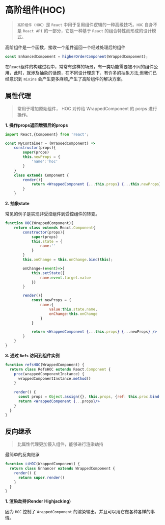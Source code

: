 # 高阶组件(HOC)

> `高阶组件（HOC）`是 `React` 中用于复用组件逻辑的一种高级技巧。`HOC` 自身不是 `React API` 的一部分，它是一种基于 `React` 的组合特性而形成的设计模式。

高阶组件是一个函数，接收一个组件返回一个经过处理后的组件

```js
const EnhancedComponent = higherOrderComponent(WrappedComponent);
```

在`React`组件的构建过程中，常常有这样的场景，有一类功能需要被不同的组件公用，此时，就涉及抽象的话题，在不同设计理念下，有许多的抽象方法,但我们已经意识到 `mixins` 会产生更多麻烦,产生了高阶组件的解决方案。

## 属性代理
> 常用于增加原始组件， HOC 对传给 WrappedComponent 的 porps 进行操作。

**1. 操作props返回增强后的props**
```jsx
import React,{Component} from 'react';

const MyContainer = (WraooedComponent) => 
    constructor(props){
        super(props)
        this.newProps = {
            'name':'hoc'
        }
    }
    class extends Component {
        render(){
            return <WrappedComponent {...this.props} {...this.newProps}/>
        }
    }
```
**2. 抽象state**

常见的例子是实现非受控组件到受控组件的转变。

```jsx
function HOC(WrappedComponent){
    return class extends React.Component{
        constructor(props){
            super(props)
            this.state = {
                name:''
            }
        }
        this.onChange = this.onChange.bind(this);

        onChange=(event)=>{
            this.setState({
                name:event.target.value
            })
        }

        render(){
            const newProps = {
                name:{
                    value:this.state.name,
                    onChange:this.onChange
                }
            }

            return <WrappedComponent {...this.props} {...newProps} />
        }
    }
}
```
**3. 通过 `Refs` 访问到组件实例**

```jsx
function refsHOC(WrappedComponent) {
  return class RefsHOC extends React.Component {
    proc(wrappedComponentInstance) {
      wrappedComponentInstance.method()
    }
    
    render() {
      const props = Object.assign({}, this.props, {ref: this.proc.bind(this)})
      return <WrappedComponent {...props}/>
    }
  }
}
```
## 反向继承
> 比属性代理更加侵入组件，能够进行渲染劫持

最简单的反向继承
```jsx
function iiHOC(WrappedComponent) {
  return class Enhancer extends WrappedComponent {
    render() {
      return super.render()
    }
  }
}
```

**1. 渲染劫持(Render Highjacking)**

因为 `HOC` 控制了 `WrappedComponent` 的渲染输出，并且可以用它做各种各样的事情。



